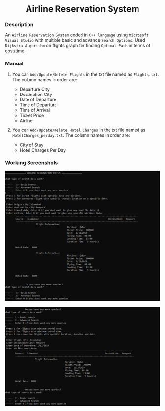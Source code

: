 <h1 align="center">Airline Reservation System</h1>

### Description
An `Airline Reservation System` coded in `C++ language` using `Microsoft Visual Studio` with multiple basic and advance `Search Options`. Used `Dijkstra Algorithm` on flights graph for finding `Optimal Path` in terms of cost/time.

### Manual
1) You can `Add/Update/Delete Flights` in the txt file named as `Flights.txt`. The column names in order are:
    - Departure City
    - Destination City
    - Date of Departure
    - Time of Departure
    - Time of Arrival
    - Ticket Price
    - Airline

2) You can `Add/Update/Delete Hotel Charges` in the txt file named as `HotelCharges_perday.txt`. The column names in order are:
    - City of Stay
    - Hotel Charges Per Day
    
### Working Screenshots
<div align="center">
  <img src = "https://github.com/SameetAsadullah/Airline-Reservation-System/blob/main/extras/working-ss-1.png" alt = "" width="700px"/>
</div>
<br/>
<div align="center">
  <img src = "https://github.com/SameetAsadullah/Airline-Reservation-System/blob/main/extras/working-ss-2.png" alt = "" width="700px"/>
</div>
